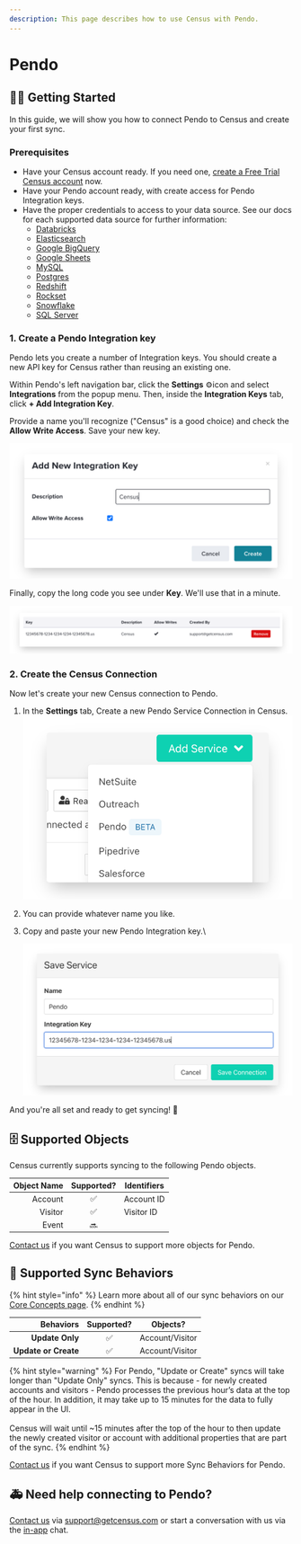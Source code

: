 ```yaml
---
description: This page describes how to use Census with Pendo.
---
```


# Pendo

## 🏃‍♀️ Getting Started

In this guide, we will show you how to connect Pendo to Census and create your first sync.

### Prerequisites

* Have your Census account ready. If you need one, [create a Free Trial Census account](https://app.getcensus.com/) now.
* Have your Pendo account ready, with create access for Pendo Integration keys.
* Have the proper credentials to access to your data source. See our docs for each supported data source for further information:
  * [Databricks](https://docs.getcensus.com/sources/databricks)
  * [Elasticsearch](https://docs.getcensus.com/sources/elasticsearch)
  * [Google BigQuery](https://docs.getcensus.com/sources/google-bigquery)
  * [Google Sheets](https://docs.getcensus.com/sources/google-sheets)
  * [MySQL](https://docs.getcensus.com/sources/mysql)
  * [Postgres](https://docs.getcensus.com/sources/postgres)
  * [Redshift](https://docs.getcensus.com/sources/redshift)
  * [Rockset](https://docs.getcensus.com/sources/rockset)
  * [Snowflake](https://docs.getcensus.com/sources/snowflake)
  * [SQL Server](https://docs.getcensus.com/sources/sql-server)

### 1. Create a Pendo Integration key

Pendo lets you create a number of Integration keys. You should create a new API key for Census rather than reusing an existing one.

Within Pendo's left navigation bar, click the **Settings** ⚙️icon and select **Integrations** from the popup menu. Then, inside the **Integration Keys** tab, click **+ Add Integration Key**.

Provide a name you'll recognize ("Census" is a good choice) and check the **Allow Write Access**. Save your new key.

![](../.gitbook/assets/screely-1624583157927.png)

Finally, copy the long code you see under **Key**. We'll use that in a minute.

![](../.gitbook/assets/screely-1624583167649.png)

### 2. Create the Census Connection

Now let's create your new Census connection to Pendo.

1. In the **Settings** tab, Create a new Pendo Service Connection in Census.\
   &#x20;<img src="../.gitbook/assets/screely-1624583177140.png" alt="" data-size="original">&#x20;
2. You can provide whatever name you like.
3.  Copy and paste your new Pendo Integration key.\


    ![](../.gitbook/assets/screely-1624583188453.png)

And you're all set and ready to get syncing! 🎉

## 🗄 Supported Objects

Census currently supports syncing to the following Pendo objects.

| **Object Name** | **Supported?** | Identifiers |
| --------------: | :------------: | ----------- |
|         Account |        ✅       | Account ID  |
|         Visitor |        ✅       | Visitor ID  |
|           Event |       🔜       |             |

[Contact us](mailto:support@getcensus.com) if you want Census to support more objects for Pendo.

## 🔄 Supported Sync Behaviors

{% hint style="info" %}
Learn more about all of our sync behaviors on our [Core Concepts page](../basics/core-concept/#the-different-sync-behaviors).
{% endhint %}

|        **Behaviors** | **Supported?** |   **Objects?**  |
| -------------------: | :------------: | :-------------: |
|      **Update Only** |        ✅       | Account/Visitor |
| **Update or Create** |        ✅       | Account/Visitor |

{% hint style="warning" %}
For Pendo, "Update or Create" syncs will take longer than "Update Only" syncs. This is because - for newly created accounts and visitors - Pendo processes the previous hour’s data at the top of the hour. In addition, it may take up to 15 minutes for the data to fully appear in the UI. \
\
Census will wait until \~15 minutes after the top of the hour to then update the newly created visitor or account with additional properties that are part of the sync.
{% endhint %}

[Contact us](mailto:support@getcensus.com) if you want Census to support more Sync Behaviors for Pendo.

## 🚑 Need help connecting to Pendo?

[Contact us](mailto:support@getcensus.com) via support@getcensus.com or start a conversation with us via the [in-app](https://app.getcensus.com) chat.
